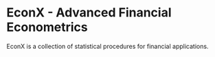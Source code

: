 # EconX - Advanced Financial Econometrics
EconX is a collection of statistical procedures for financial applications.
